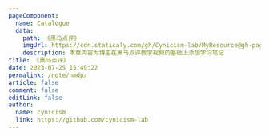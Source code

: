 ```yaml
---
pageComponent:
  name: Catalogue
  data:
    path: 《黑马点评》
    imgUrl: https://cdn.staticaly.com/gh/Cynicism-lab/MyResource@gh-pages/image/18d5e91976e3f2909609207952ff1c6e.43y16w1t69xc.webp
    description: 本章内容为博主在黑马点评教学视频的基础上添加学习笔记
title: 《黑马点评》
date: 2023-07-25 15:49:22
permalink: /note/hmdp/
article: false
comment: false
editLink: false
author:
  name: cynicism
  link: https://github.com/cynicism-lab
---
```

